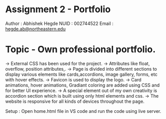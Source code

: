 # Assignment 2 - Portfolio
Author : Abhishek Hegde
NUID : 002744522
Email : hegde.ab@northeastern.edu

# Topic - Own professional portfolio.
-> External CSS has been used for the project. 
-> Attributes like float, overflow, position attributes,.
-> Page is divided into different sections to display various elements like cards,accordions, image gallery, forms, etc with hover effects.
-> Favicon is used to display the logo.
-> Card animations, hover animations, Gradiant coloring are added using CSS and for better UI experience.
-> A special element out of my own creativity is accordion section which is built using only html elements and css.
-> The website is responsive for all kinds of devices throughout the page.

Setup : 
Open home.html file in VS code and run the code using live server.